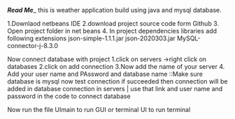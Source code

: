 _________Read Me__________
this is weather application build using java and mysql database. 

1.Downlaod netbeans IDE 
2.download project source code form Github 
3. Open project folder in net beans
4. In project dependencies libraries add following extensions 
json-simple-1.1.1.jar
json-2020303.jar
MySQL-connector-j-8.3.0


Now connect database with project 
1.click on servers ->right click on databases 
2.click on add connection
3.Now add the name of your server 
4. Add your user name and PAssword and database name
::Make sure database is mysql 
now test connection 
if succeeded then connection will be added in database connection in servers |
use that link and user name and password in the code to connect database 

Now run the file UImain to run GUI 
or 
terminal UI to run terminal 
